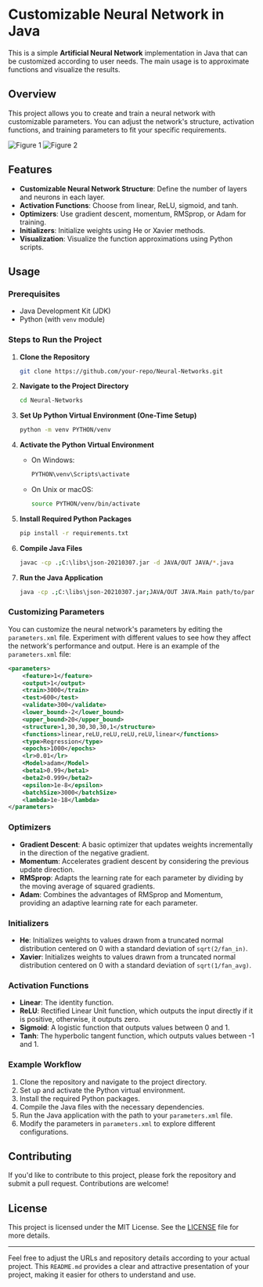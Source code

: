 # Customizable Neural Network in Java

This is a simple **Artificial Neural Network** implementation in Java that can be customized according to user needs. The main usage is to approximate functions and visualize the results.

## Overview

This project allows you to create and train a neural network with customizable parameters. You can adjust the network's structure, activation functions, and training parameters to fit your specific requirements.

![Figure 1](https://github.com/user-attachments/assets/7c5de76f-c3b3-4dca-bf8b-8699043f54ed)
![Figure 2](https://github.com/user-attachments/assets/3066af3d-bcc4-4db1-8036-2361e457182c)

## Features

- **Customizable Neural Network Structure**: Define the number of layers and neurons in each layer.
- **Activation Functions**: Choose from linear, ReLU, sigmoid, and tanh.
- **Optimizers**: Use gradient descent, momentum, RMSprop, or Adam for training.
- **Initializers**: Initialize weights using He or Xavier methods.
- **Visualization**: Visualize the function approximations using Python scripts.

## Usage

### Prerequisites

- Java Development Kit (JDK)
- Python (with `venv` module)

### Steps to Run the Project

1. **Clone the Repository**

   ```sh
   git clone https://github.com/your-repo/Neural-Networks.git
   ```

2. **Navigate to the Project Directory**

   ```sh
   cd Neural-Networks
   ```

3. **Set Up Python Virtual Environment (One-Time Setup)**

   ```sh
   python -m venv PYTHON/venv
   ```

4. **Activate the Python Virtual Environment**

   - On Windows:

     ```sh
     PYTHON\venv\Scripts\activate
     ```

   - On Unix or macOS:

     ```sh
     source PYTHON/venv/bin/activate
     ```

5. **Install Required Python Packages**

   ```sh
   pip install -r requirements.txt
   ```

6. **Compile Java Files**

   ```sh
   javac -cp .;C:\libs\json-20210307.jar -d JAVA/OUT JAVA/*.java
   ```

7. **Run the Java Application**

   ```sh
   java -cp .;C:\libs\json-20210307.jar;JAVA/OUT JAVA.Main path/to/parameters.xml
   ```

### Customizing Parameters

You can customize the neural network's parameters by editing the `parameters.xml` file. Experiment with different values to see how they affect the network's performance and output. Here is an example of the `parameters.xml` file:

```xml
<parameters>
    <feature>1</feature>
    <output>1</output>
    <train>3000</train>
    <test>600</test>
    <validate>300</validate>
    <lower_bound>-2</lower_bound>
    <upper_bound>20</upper_bound>
    <structure>1,30,30,30,30,1</structure>
    <functions>linear,reLU,reLU,reLU,reLU,linear</functions>
    <type>Regression</type>
    <epochs>1000</epochs>
    <lr>0.01</lr>
    <Model>adam</Model>
    <beta1>0.99</beta1>
    <beta2>0.999</beta2>
    <epsilon>1e-8</epsilon>
    <batchSize>3000</batchSize>
    <lambda>1e-18</lambda>
</parameters>
```

### Optimizers

- **Gradient Descent**: A basic optimizer that updates weights incrementally in the direction of the negative gradient.
- **Momentum**: Accelerates gradient descent by considering the previous update direction.
- **RMSprop**: Adapts the learning rate for each parameter by dividing by the moving average of squared gradients.
- **Adam**: Combines the advantages of RMSprop and Momentum, providing an adaptive learning rate for each parameter.

### Initializers

- **He**: Initializes weights to values drawn from a truncated normal distribution centered on 0 with a standard deviation of `sqrt(2/fan_in)`.
- **Xavier**: Initializes weights to values drawn from a truncated normal distribution centered on 0 with a standard deviation of `sqrt(1/fan_avg)`.

### Activation Functions

- **Linear**: The identity function.
- **ReLU**: Rectified Linear Unit function, which outputs the input directly if it is positive, otherwise, it outputs zero.
- **Sigmoid**: A logistic function that outputs values between 0 and 1.
- **Tanh**: The hyperbolic tangent function, which outputs values between -1 and 1.

### Example Workflow

1. Clone the repository and navigate to the project directory.
2. Set up and activate the Python virtual environment.
3. Install the required Python packages.
4. Compile the Java files with the necessary dependencies.
5. Run the Java application with the path to your `parameters.xml` file.
6. Modify the parameters in `parameters.xml` to explore different configurations.

## Contributing

If you'd like to contribute to this project, please fork the repository and submit a pull request. Contributions are welcome!

## License

This project is licensed under the MIT License. See the [LICENSE](LICENSE) file for more details.

---

Feel free to adjust the URLs and repository details according to your actual project. This `README.md` provides a clear and attractive presentation of your project, making it easier for others to understand and use.
